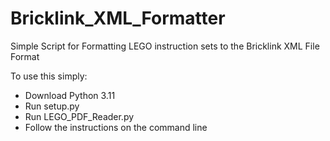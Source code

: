 # Bricklink_XML_Formatter
Simple Script for Formatting LEGO instruction sets to the Bricklink XML File Format

To use this simply:
- Download Python 3.11
- Run setup.py
- Run LEGO_PDF_Reader.py
- Follow the instructions on the command line
